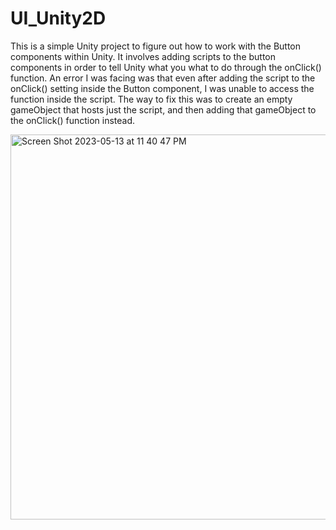 # UI_Unity2D

This is a simple Unity project to figure out how to work with the Button components within Unity. It involves adding scripts to the button components in order to tell Unity what you what to do through the onClick() function. 
An error I was facing was that even after adding the script to the onClick() setting inside the Button component, I was unable to access the function inside the script. The way to fix this was to create an empty gameObject that hosts just the script, and then adding that gameObject to the onClick() function instead.

<img width="616" alt="Screen Shot 2023-05-13 at 11 40 47 PM" src="https://github.com/hassanhamdani/UI_Unity2D/assets/96621474/54d12071-9ed1-43d4-8457-5ebfe7441a92">
